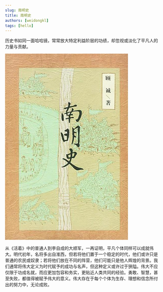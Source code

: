 ```yaml
---
slug: 南明史
title: 南明史
authors: [weidongkl]
tags: [hello]
---
```

历史书如同一面哈哈镜，常常放大特定利益阶层的功绩，却忽视或淡化了平凡人的力量与贡献。
<!-- truncate -->
![wd](./img/南明史.png)

从《活着》中的普通人到李自成的大顺军，一再证明，平凡个体同样可以成就伟大。明代初年，名将多出自淮西，但若将他们置于一个稳定的时代，他们或许只是普通的农民或奴隶；若将他们放在不同的阵营，他们可能只是他人辉煌的背景。我们通常将伟大定义为时代赋予的成功与名声，但这种定义或许过于狭隘。伟大不应仅限于功成名就，而应更加包容和务实，更贴近人类共同的经验。勇敢、智慧，甚至失败，都值得被赋予伟大的意义。伟大存在于每个个体为生存、理想和信念所付出的努力中，无论成败。
